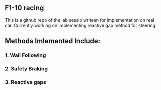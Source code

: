 ## F1-10 racing

This is a github repo of the lab sessio writeen for implementation on real car. Currently working on implementing reactive gap method for steering. 

## Methods Imlemented Include:
### 1. Wall Following
### 2. Safety Braking
### 3. Reactive gaps
